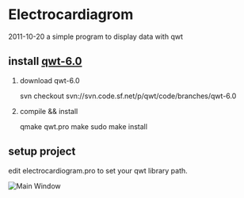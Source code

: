 Electrocardiagrom
=================

2011-10-20
a simple program to display data with qwt

## install [qwt-6.0](http://qwt.sourceforge.net) ##

1. download qwt-6.0

	svn checkout svn://svn.code.sf.net/p/qwt/code/branches/qwt-6.0

2. compile && install

	qmake qwt.pro
	make
	sudo make install
	

## setup project

edit electrocardiogram.pro to set your qwt library path.

![Main Window](https://raw.github.com/crazyleen/Electrocardiagrom/master/mainwindow_view.png)

